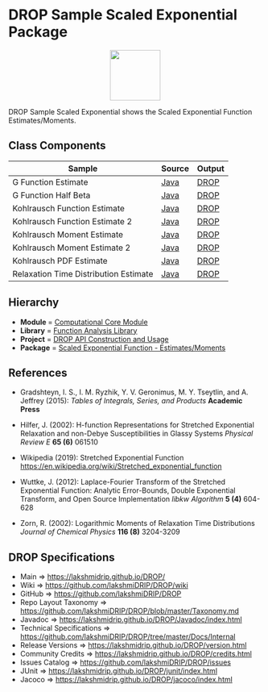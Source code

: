 # DROP Sample Scaled Exponential Package

<p align="center"><img src="https://github.com/lakshmiDRIP/DROP/blob/master/DRIP_Logo.gif?raw=true" width="100"></p>

DROP Sample Scaled Exponential shows the Scaled Exponential Function Estimates/Moments.


## Class Components

 |     Sample     | Source | Output |
 |----------------|--------|--------|
 | G Function Estimate | [Java](https://github.com/lakshmiDRIP/DROP/tree/master/src/main/java/org/drip/sample/scaledexponential/GFunctionEstimate.java) | [DROP](https://github.com/lakshmiDRIP/DROP/blob/master/drop/org/drip/sample/scaledexponential/GFunctionEstimate.drop) |
 | G Function Half Beta | [Java](https://github.com/lakshmiDRIP/DROP/tree/master/src/main/java/org/drip/sample/scaledexponential/GFunctionHalfBeta.java) | [DROP](https://github.com/lakshmiDRIP/DROP/blob/master/drop/org/drip/sample/scaledexponential/GFunctionHalfBeta.drop) |
 | Kohlrausch Function Estimate | [Java](https://github.com/lakshmiDRIP/DROP/tree/master/src/main/java/org/drip/sample/scaledexponential/KohlrauschFunctionEstimate.java) | [DROP](https://github.com/lakshmiDRIP/DROP/blob/master/drop/org/drip/sample/scaledexponential/KohlrauschFunctionEstimate.drop) |
 | Kohlrausch Function Estimate 2 | [Java](https://github.com/lakshmiDRIP/DROP/tree/master/src/main/java/org/drip/sample/scaledexponential/KohlrauschFunctionEstimate2.java) | [DROP](https://github.com/lakshmiDRIP/DROP/blob/master/drop/org/drip/sample/scaledexponential/KohlrauschFunctionEstimate2.drop) |
 | Kohlrausch Moment Estimate | [Java](https://github.com/lakshmiDRIP/DROP/tree/master/src/main/java/org/drip/sample/scaledexponential/KohlrauschMomentEstimate.java) | [DROP](https://github.com/lakshmiDRIP/DROP/blob/master/drop/org/drip/sample/scaledexponential/KohlrauschMomentEstimate.drop) |
 | Kohlrausch Moment Estimate 2 | [Java](https://github.com/lakshmiDRIP/DROP/tree/master/src/main/java/org/drip/sample/scaledexponential/KohlrauschMomentEstimate2.java) | [DROP](https://github.com/lakshmiDRIP/DROP/blob/master/drop/org/drip/sample/scaledexponential/KohlrauschMomentEstimate2.drop) |
 | Kohlrausch PDF Estimate | [Java](https://github.com/lakshmiDRIP/DROP/tree/master/src/main/java/org/drip/sample/scaledexponential/KohlrauschPDFEstimate.java) | [DROP](https://github.com/lakshmiDRIP/DROP/blob/master/drop/org/drip/sample/scaledexponential/KohlrauschPDFEstimate.drop) |
 | Relaxation Time Distribution Estimate | [Java](https://github.com/lakshmiDRIP/DROP/tree/master/src/main/java/org/drip/sample/scaledexponential/RelaxationTimeDistributionEstimate.java) | [DROP](https://github.com/lakshmiDRIP/DROP/blob/master/drop/org/drip/sample/scaledexponential/RelaxationTimeDistributionEstimate.drop) |


## Hierarchy

 <ul>
	<li><b>Module </b> = <a href = "https://github.com/lakshmiDRIP/DROP/tree/master/ComputationalCore.md">Computational Core Module</a></li>
	<li><b>Library</b> = <a href = "https://github.com/lakshmiDRIP/DROP/tree/master/FunctionAnalysisLibrary.md">Function Analysis Library</a></li>
	<li><b>Project</b> = <a href = "https://github.com/lakshmiDRIP/DROP/tree/master/src/main/java/org/drip/sample/README.md">DROP API Construction and Usage</a></li>
	<li><b>Package</b> = <a href = "https://github.com/lakshmiDRIP/DROP/tree/master/src/main/java/org/drip/sample/scaledexponential/README.md">Scaled Exponential Function - Estimates/Moments</a></li>
 </ul>


## References

 * Gradshteyn, I. S., I. M. Ryzhik, Y. V. Geronimus, M. Y. Tseytlin, and A. Jeffrey (2015): <i>Tables of Integrals, Series, and Products</i> <b>Academic Press</b>

 * Hilfer, J. (2002): H-function Representations for Stretched Exponential Relaxation and non-Debye Susceptibilities in Glassy Systems <i>Physical Review E</i> <b>65 (6)</b> 061510

 * Wikipedia (2019): Stretched Exponential Function https://en.wikipedia.org/wiki/Stretched_exponential_function

 * Wuttke, J. (2012): Laplace-Fourier Transform of the Stretched Exponential Function: Analytic Error-Bounds, Double Exponential Transform, and Open Source Implementation <i>libkw</i> <i>Algorithm</i> <b>5 (4)</b> 604-628

 * Zorn, R. (2002): Logarithmic Moments of Relaxation Time Distributions <i>Journal of Chemical Physics</i> <b>116 (8)</b> 3204-3209


## DROP Specifications

 * Main                     => https://lakshmidrip.github.io/DROP/
 * Wiki                     => https://github.com/lakshmiDRIP/DROP/wiki
 * GitHub                   => https://github.com/lakshmiDRIP/DROP
 * Repo Layout Taxonomy     => https://github.com/lakshmiDRIP/DROP/blob/master/Taxonomy.md
 * Javadoc                  => https://lakshmidrip.github.io/DROP/Javadoc/index.html
 * Technical Specifications => https://github.com/lakshmiDRIP/DROP/tree/master/Docs/Internal
 * Release Versions         => https://lakshmidrip.github.io/DROP/version.html
 * Community Credits        => https://lakshmidrip.github.io/DROP/credits.html
 * Issues Catalog           => https://github.com/lakshmiDRIP/DROP/issues
 * JUnit                    => https://lakshmidrip.github.io/DROP/junit/index.html
 * Jacoco                   => https://lakshmidrip.github.io/DROP/jacoco/index.html
